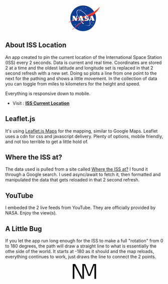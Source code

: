 <p align="center">
    <img src="img/nasa-logo.png" alt="NASA Logo" width="100" height="82" />
</p>

## About ISS Location

An app created to pin the current location of the International Space Station (ISS) every 2 seconds. Data is current and real time. Coordinates are stored 2 at a time and the oldest latitude and longitude set is replaced in that 2 second refresh with a new set. Doing so plots a line from one point to the next for the pathing and shows a little movement. In the collection of data you can toggle from miles to kilometers for the height and speed.

Everything is responsive down to mobile.

- Visit : **[ISS Current Location](https://naynayren.github.io/iss-location/)**

## Leaflet.js

It's using <a href="https://leafletjs.com/reference.html">Leaflet.js Maps</a> for the mapping, similar to Google Maps. Leaflet uses a cdn for css and javascript delivery. Plenty of options, mobile friendly, and not too terrible to get a little hold of.

## Where the ISS at?

The data used is pulled from a site called <a href="https://wheretheiss.at/w/developer">Where the ISS at?</a> I found it through a Google search. I used async/await to fetch it, then formatted and manipulated the data that gets reloaded in that 2 second refresh.

## YouTube

I embeded the 2 live feeds from YouTube. They are officially provided by NASA. Enjoy the view(s).

## A Little Bug

If you let the app run long enough for the ISS to make a full "rotation" from 0 to 180 degrees, the path will draw a straight line to what is essentially the othe side of the world. It starts at -180 as it should and the map reloads, everything continues to work, just draws the line to connect the 2 points.

<p align="center">
    <img src="img/logo.png" alt="My Logo" width="77" height="50" />
</p>
